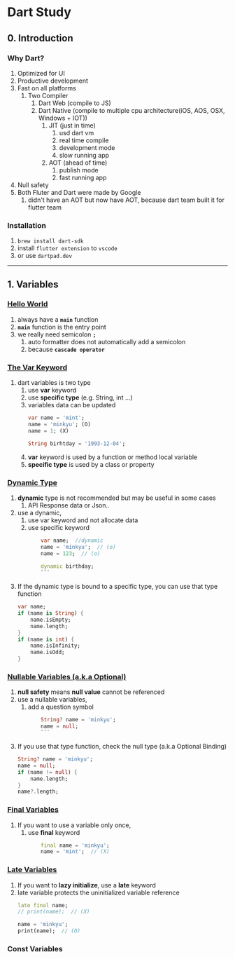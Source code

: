 # Dart Study
## 0. Introduction
### Why Dart?
1. Optimized for UI
2. Productive development
3. Fast on all platforms
	1. Two Compiler
		1. Dart Web (compile to JS)
		2. Dart Native (compile to multiple cpu architecture(iOS, AOS, OSX, Windows + IOT))
			1. JIT (just in time)
				1. usd dart vm
				2. real time compile
				3. development mode
				4. slow running app
			3. AOT (ahead of time)
				1. publish mode
				2. fast running app
4. Null safety
5. Both Fluter and Dart were made by Google
	1. didn't have an AOT but now have AOT, because dart team built it for flutter team
### Installation
1. `brew install dart-sdk`
2. install `flutter extension` to `vscode`
3. or use `dartpad.dev`
---
## 1. Variables
### [Hello World](Code/0-Introduction/main.dart)
1. always have a **`main`** function
2. **`main`** function is the entry point
3. we really need semicolon **`;`** 
	1. auto formatter does not automatically add a semicolon
	2. because **`cascade operator`**
### [The Var Keyword](Code/1-Variables/var.dart)
1. dart variables is two type
	1. use **var** keyword
	2. use **specific type** (e.g. String, int ...)
	3. variables data can be updated
	   ```dart 
	   var name = 'mint'; 
	   name = 'minkyu'; (O) 
	   name = 1; (X)
	   
	   String birhtday = '1993-12-04';
	   ```
	4. **var** keyword is used by a function or method local variable
	5. **specific type** is used by a class or property
### [Dynamic Type](Code/1-Variables/dynamic.dart)
1. **dynamic** type is not recommended but may be useful in some cases
	1. API Response data or Json..
2. use a dynamic,
	1. use var keyword and not allocate data
	2. use specific keyword
	   ```dart
		   var name;  //dynamic
		   name = 'minkyu';  // (o)
		   name = 123;  // (o)
		   
		   dynamic birthday;
		   ```
3. If the dynamic type is bound to a specific type, you can use that type function
   ``` dart
   var name;
   if (name is String) {
	   name.isEmpty;
	   name.length;
   }
   if (name is int) {
	   name.isInfinity;
	   name.isOdd;
   }
   ```
### [Nullable Variables (a.k.a Optional)](Code/1-Variables/nullable.dart)
1. **null safety** means **null value** cannot be referenced
2. use a nullable variables,
	1. add a question symbol
	   ```dart
		   String? name = 'minkyu';
		   name = null;
		   ```
3. If you use that type function, check the null type (a.k.a Optional Binding)
   ```dart
   String? name = 'minkyu';
   name = null;
   if (name != null) {
	   name.length;
   }
   name?.length;
   ```
### [Final Variables](Code/1-Variables/final.dart)
1. If you want to use a variable only once,
	1. use **final** keyword
	   ```dart
		   final name = 'minkyu';
		   name = 'mint';  // (X)
		  ```
### [Late Variables](Code/1-Variables/late.dart)
1. If you want to **lazy initialize**, use a **late** keyword
2. late variable protects the uninitialized variable reference
   ```dart
   late final name;
   // print(name);  // (X)
   
   name = 'minkyu';
   print(name);  // (O)
   ```
### Const Variables